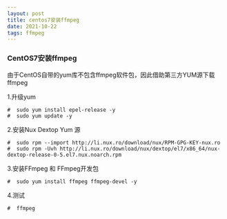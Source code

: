 ```yaml
---
layout: post
title: centos7安装ffmpeg
date: 2021-10-22
tags: ffmpeg
---
```


### CentOS7安装ffmpeg

由于CentOS自带的yum库不包含ffmpeg软件包，因此借助第三方YUM源下载ffmpeg

1.升级yum
```
#  sudo yum install epel-release -y
#  sudo yum update -y
```

2.安装Nux Dextop Yum 源
```
#  sudo rpm --import http://li.nux.ro/download/nux/RPM-GPG-KEY-nux.ro
#  sudo rpm -Uvh http://li.nux.ro/download/nux/dextop/el7/x86_64/nux-dextop-release-0-5.el7.nux.noarch.rpm
```

3.安装FFmpeg 和 FFmpeg开发包
```
#  sudo yum install ffmpeg ffmpeg-devel -y
```

4.测试
```
#  ffmpeg
```